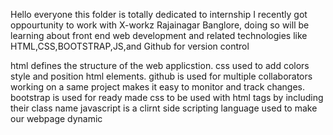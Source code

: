 Hello everyone this folder is totally dedicated to 
internship
I recently got oppourtunity to work with X-workz Rajainagar Banglore,
doing so will be learning about front end web development and related technologies like HTML,CSS,BOOTSTRAP,JS,and Github for version control

html defines the structure of the web applicstion.
css used to add colors style and position html elements.
github is used for multiple collaborators working on a same project makes it easy to monitor and track changes.
bootstrap is used for ready made css to be used with html tags by including their class name
javascript is a clirnt side scripting language used to make our webpage dynamic
